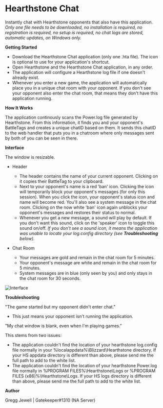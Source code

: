 # Hearthstone Chat
Instantly chat with Hearthstone opponents that also have this application. *Only one file needs to be downloaded, no installation is required, no registration is required, no setup is required, no chat logs are stored, automatic updates, on Windows only.*

**Getting Started**

* Download the Hearthstone Chat application (only one .hta file). The icon is optional to use for your application's shortcut.
* Open Hearthstone and the Hearthstone Chat application, in any order.
* The application will configure a Hearthstone log file if one doesn't already exist.
* Whenever you enter a new game, the application will automatically place you in a unique chat room with your opponent. If you don't see your opponent also enter the chat room, that means they don't have this application running.

**How It Works**

The application continously scans the Power.log file generated by Hearthstone. From this information, it finds you and your opponent's BattleTags and creates a unique chatID based on them. It sends this chatID to the web handler that puts you in a chatroom where only messages sent by both of you can be seen in there.

**Interface**

The window is resizable.

* Header
  * The header contains the name of your current opponent. Clicking on it copies their BattleTag to your clipboard.
  * Next to your opponent's name is a red 'ban' icon. Clicking the icon will temporarily block your opponent's messages (for only this session). When you click the icon, your opponent's status icon and name will become red. You'll also see a system message in the chat room. Clicking on the now white 'ban' icon again unblocks your opponent's messages and restores their status to normal.
  * Whenever you get a new message, a sound will play by default. If you don't want this sound, click on the 'speaker' icon to toggle this sound on/off. *If you don't see a sound icon, it means the application was unable to locate your log.config directory (see **Troubleshooting** below).*

* Chat Room
  * Your messages are gold and remain in the chat room for 5 minutes.
  * Your opponent's message are white and remain in the chat room for 5 minutes.
  * System messages are in blue (only seen by you) and only stays in the chat room for 30 seconds.

![Interface](https://i.imgur.com/yVrs8g9.png)

**Troubleshooting**

"The game started but my opponent didn't enter chat."
* This just means your opponent isn't running the application.

"My chat window is blank, even when I'm playing games."

This stems from two issues:
* The application couldn't find the location of your hearthstone log.config file normally in your %localappdata%\Blizzard\Hearthstone directory. If your HS appdata directory is different than above, please send me the full path to add to the white list.
* The application couldn't find the location of your hearthstone Power.log file normally in %PROGRAM FILES%\Hearthstone\Logs or %PROGRAM FILES (x86)%\Hearthstone\Logs. If your HS logs directory is different than above, please send me the full path to add to the white list.

**Author**

Gregg Jewell | Gatekeeper#1310 (NA Server)
